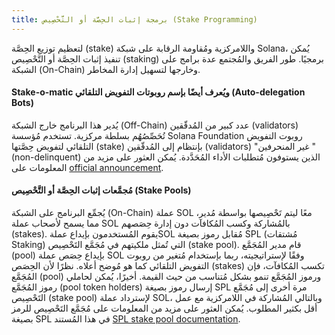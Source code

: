 ```yaml
---
title: برمجة إثبات الحِصَّة أو التَّحْصِيص (Stake Programming)
---
```


لتعظيم توزيع الحِصَّة (stake) واللامركزية ومُقاومة الرقابة على شبكة Solana، يُمكن تنفيذ إثبات الحِصَّة أو التَّحْصِيص (staking) برمجيًا. طور الفريق والمُجتمع عدة برامج على الشبكة (On-Chain) وخارجها لتسهيل إدارة المخاطر.

#### Stake-o-matic ويُعرف أيضًا بإسم روبوتات التفويض التلقائي (Auto-delegation Bots)
يُدير هذا البرنامج خارج الشبكة (Off-Chain) عدد كبير من المُدقّقين (validators) تُحَصِّصُهُم بسلطة مركزية. تستخدم مُؤسسة Solana Foundation روبوت التفويض التلقائي لتفويض حِصَّتها (stake) بإنتظام إلى المُدقّقين (validators) "غير المنحرفين " (non-delinquent) الذين يستوفون مُتطلبات الأداء المُحَدَّدة. يُمكن العثور على مزيد من المعلومات على [official announcement](https://forums.solana.com/t/stake-o-matic-delegation-matching-program/790).

#### مُجمَّعات إثبات الحِصَّة أو التَّحْصِيص (Stake Pools)
يُجمِّع البرنامج على الشبكة (On-Chain) عملة SOL معًا ليتم تَحْصِيصها بواسطة مُدير، مما يسمح لأصحاب عملة SOL بالمُشاركة وكسب المُكافآت دون إدارة حِصَصهم (stakes). يقوم المُستخدمون بإيداع عملةSOL مُقابل رموز بصيغة SPL (مُشتقات Staking) التي تُمثل ملكيتهم في مُجَمَّع التَحْصِيص (stake pool). قام مدير المُجَمَّع (pool) بإيداع حِصَص عملة SOL وفقًا لإستراتيجيته، ربما بإستخدام مُتغير من روبوت التفويض التلقائي كما هو مُوضح أعلاه. نظرًا لأن الحِصَص (stakes) تكسب المُكافآت، فإن المُجَمَّع (pool) ورموز المُجَمَّع تنمو بشكل مُتناسب من حيث القيمة. أخيرًا، يُمكن لحاملي رموز المُجَمَّع (pool token holders) إرسال رموز بصيغة SPL مرة أخرى إلى مُجَمَّع التَحْصِيص (stake pool) لإسترداد عملة SOL، وبالتالي المُشاركة في اللامركزية مع عمل أقل بكثير المطلوب. يُمكن العثور على مزيد من المعلومات على مُجَمَّع التَحْصِيص للرمز بصيغة SPL في هذا المُستند [SPL stake pool documentation](https://spl.solana.com/stake-pool).

